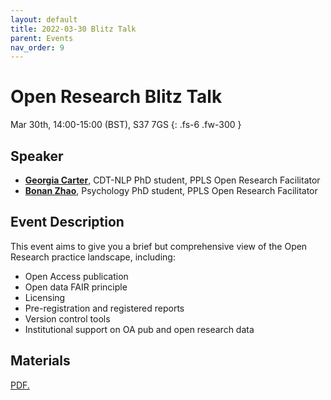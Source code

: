 ```yaml
---
layout: default
title: 2022-03-30 Blitz Talk
parent: Events
nav_order: 9
---
```


# Open Research Blitz Talk

Mar 30th, 14:00-15:00 (BST), S37 7GS
{: .fs-6 .fw-300 }

## Speaker

* [**Georgia Carter**](http://www.inf.ed.ac.uk/people/students/Georgia-Ann_Carter.html), CDT-NLP PhD student, PPLS Open Research Facilitator
* [**Bonan Zhao**](https://zhaobn.github.io), Psychology PhD student, PPLS Open Research Facilitator

## Event Description

This event aims to give you a brief but comprehensive view of the Open Research practice landscape, including:

* Open Access publication
* Open data FAIR principle
* Licensing
* Pre-registration and registered reports
* Version control tools
* Institutional support on OA pub and open research data

## Materials
<a href="PPLSOpenResearch.github.io/assets/pdfs/OpenResearchBlitz.pdf " target="OR_slides">PDF.</a>

